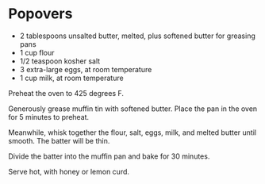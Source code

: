 Popovers
========

- 2 tablespoons unsalted butter, melted, plus softened butter for greasing pans
- 1 cup flour
- 1/2 teaspoon kosher salt
- 3 extra-large eggs, at room temperature
- 1 cup milk, at room temperature

Preheat the oven to 425 degrees F.

Generously grease muffin tin with softened butter. Place the pan in the oven for 5 minutes to preheat.

Meanwhile, whisk together the flour, salt, eggs, milk, and melted butter until smooth. The batter will be thin.

Divide the batter into the muffin pan and bake for 30 minutes.

Serve hot, with honey or lemon curd.

